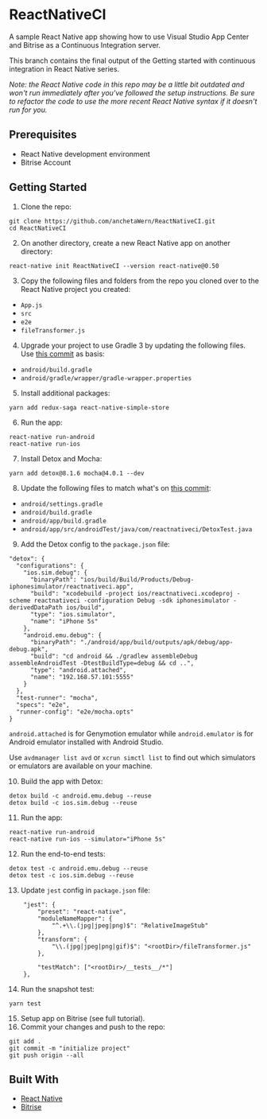 # ReactNativeCI

A sample React Native app showing how to use Visual Studio App Center and Bitrise as a Continuous Integration server.

This branch contains the final output of the Getting started with continuous integration in React Native series.

_Note: the React Native code in this repo may be a little bit outdated and won't run immediately after you've followed the setup instructions. Be sure to refactor the code to use the more recent React Native syntax if it doesn't run for you._

## Prerequisites

-   React Native development environment
-   Bitrise Account

## Getting Started

1.  Clone the repo:

```
git clone https://github.com/anchetaWern/ReactNativeCI.git
cd ReactNativeCI
```

2.  On another directory, create a new React Native app on another directory:

```
react-native init ReactNativeCI --version react-native@0.50
```

3. Copy the following files and folders from the repo you cloned over to the React Native project you created:

  - `App.js`
  - `src`
  - `e2e`
  - `fileTransformer.js`

4. Upgrade your project to use Gradle 3 by updating the following files. Use [this commit](https://github.com/anchetaWern/ReactNativeCI/commit/0a5a6570154a1b8ae78881eaf48f99b76043de57) as basis:

- `android/build.gradle`
- `android/gradle/wrapper/gradle-wrapper.properties`

5. Install additional packages:

```
yarn add redux-saga react-native-simple-store
```

6. Run the app:

```
react-native run-android
react-native run-ios
```

7. Install Detox and Mocha:

```
yarn add detox@8.1.6 mocha@4.0.1 --dev
```

8. Update the following files to match what's on [this commit](https://github.com/anchetaWern/ReactNativeCI/commit/2eabf21e8ec78c23657bf84baa2266e2e90b0768):

- `android/settings.gradle`
- `android/build.gradle`
- `android/app/build.gradle`
- `android/app/src/androidTest/java/com/reactnativeci/DetoxTest.java`

9. Add the Detox config to the `package.json` file:

```
"detox": {
  "configurations": {
    "ios.sim.debug": {
      "binaryPath": "ios/build/Build/Products/Debug-iphonesimulator/reactnativeci.app",
      "build": "xcodebuild -project ios/reactnativeci.xcodeproj -scheme reactnativeci -configuration Debug -sdk iphonesimulator -derivedDataPath ios/build",
      "type": "ios.simulator",
      "name": "iPhone 5s"
    },
    "android.emu.debug": {
      "binaryPath": "./android/app/build/outputs/apk/debug/app-debug.apk",
      "build": "cd android && ./gradlew assembleDebug assembleAndroidTest -DtestBuildType=debug && cd ..",
      "type": "android.attached",
      "name": "192.168.57.101:5555" 
    }
  },
  "test-runner": "mocha",
  "specs": "e2e",
  "runner-config": "e2e/mocha.opts"
}
```

`android.attached` is for Genymotion emulator while `android.emulator` is for Android emulator installed with Android Studio.

Use `avdmanager list avd` or `xcrun simctl list` to find out which simulators or emulators are available on your machine.

10. Build the app with Detox:

```
detox build -c android.emu.debug --reuse
detox build -c ios.sim.debug --reuse
```

11. Run the app:

```
react-native run-android
react-native run-ios --simulator="iPhone 5s"
```

12. Run the end-to-end tests:

```
detox test -c android.emu.debug --reuse
detox test -c ios.sim.debug --reuse
```

13. Update `jest` config in `package.json` file:

```
	"jest": {
		"preset": "react-native",
		"moduleNameMapper": {
			"^.+\\.(jpg|jpeg|png)$": "RelativeImageStub"
		},
		"transform": {
			"\\.(jpg|jpeg|png|gif)$": "<rootDir>/fileTransformer.js"
		},

		"testMatch": ["<rootDir>/__tests__/*"]
	},
```

14. Run the snapshot test:

```
yarn test
```

15. Setup app on Bitrise (see full tutorial).
16. Commit your changes and push to the repo:

```
git add .
git commit -m "initialize project"
git push origin --all
```

## Built With

-   [React Native](https://facebook.github.io/react-native/)
-   [Bitrise](https://www.bitrise.io/)
